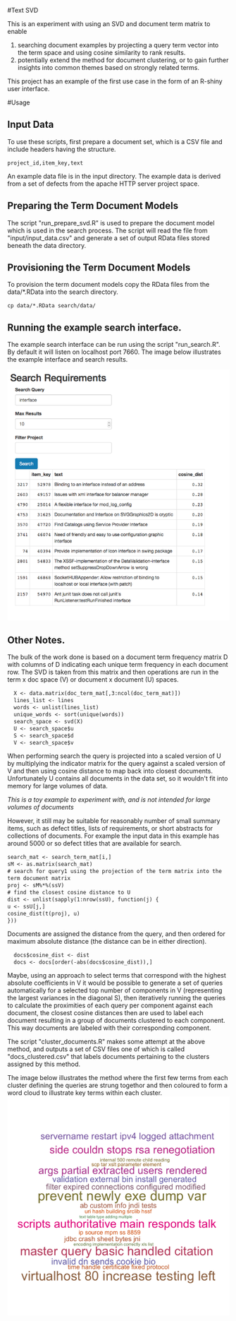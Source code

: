 #Text SVD

This is an experiment with using an SVD and document term matrix to enable 

1. searching document examples by projecting a query term vector into the term space and using cosine similarity to rank results.
2. potentially extend the method for document clustering, or to gain further insights into common themes based on strongly related terms.


This project has an example of the first use case in the form of an R-shiny user interface.

#Usage

## Input Data

To use these scripts, first prepare a document set, which is a CSV file and include headers having the structure.

```
project_id,item_key,text
```

An example data file is in the input directory. The example data is derived from a set of defects from the apache HTTP server project space. 

## Preparing the Term Document Models

The script "run_prepare_svd.R" is used to prepare the document model which is used in the search process. The script will read the file from "input/input_data.csv" and generate a set of output RData files stored beneath the data directory.

## Provisioning the Term Document Models

To provision the term document models copy the RData files from the data/*.RData into the search directory.

```
cp data/*.RData search/data/ 
```

## Running the example search interface.

The example search interface can be run using the script "run_search.R".
By default it will listen on localhost port 7660.  The image below illustrates the example interface and search results.

![Example UI](https://github.com/cxd/text_svd/raw/master/images/search_example.png)

## Other Notes.

The bulk of the work done is based on a document term frequency matrix D with columns of D indicating each unique term frequency in each document row. The SVD is taken from this matrix and then operations are run in the term x doc space (V) or document x document (U) spaces. 

``` 
  X <- data.matrix(doc_term_mat[,3:ncol(doc_term_mat)])
  lines_list <- lines
  words <- unlist(lines_list)
  unique_words <- sort(unique(words))
  search_space <- svd(X)
  U <- search_space$u
  S <- search_space$d
  V <- search_space$v
```

When performing search the query is projected into a scaled version of U by multiplying the indicator matrix for the query against a scaled version of V and then using cosine distance to map back into closest documents. Unfortunately U contains all documents in the data set, so it wouldn't fit into memory for large volumes of data.

*This is a toy example to experiment with, and is not intended for large volumes of documents* 

However, it still may be suitable for reasonably number of small summary items, such as defect titles, lists of requirements, or short abstracts for collections of documents. For example the input data in this example has around 5000 or so defect titles that are available for search.  
 
``` 
search_mat <- search_term_mat[i,]
sM <- as.matrix(search_mat)
# search for query1 using the projection of the term matrix into the term document matrix
proj <- sM%*%(ssV)
# find the closest cosine distance to U
dist <- unlist(sapply(1:nrow(ssU), function(j) {
u <- ssU[j,]
cosine_dist(t(proj), u)
}))
```

Documents are assigned the distance from the query, and then ordered for maximum absolute distance (the distance can be in either direction).
 
``` 
  docs$cosine_dist <- dist
  docs <- docs[order(-abs(docs$cosine_dist)),]
```

Maybe, using an approach to select terms that correspond with the highest absolute coefficients in V it would be possible to generate a set of queries automatically for a selected top number of components in V (representing the largest variances in the diagonal S), then iteratively running the queries to calculate the proximities of each query per component against each document, the closest cosine distances then are used to label each document resulting in a group of documents clustered to each component. This way documents are labeled with their corresponding component.

The script "cluster_documents.R" makes some attempt at the above method, and outputs a set of CSV files one of which is called "docs_clustered.csv" that labels documents pertaining to the clusters assigned by this method. 

The image below illustrates  the method where the first few terms from each cluster defining the queries are strung togethor and then coloured to form a word cloud to illustrate key terms within each cluster.
![key terms](https://github.com/cxd/text_svd/raw/master/images/example_cluster_text.png)

